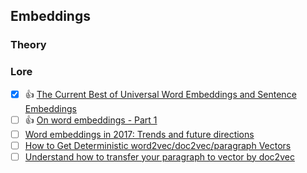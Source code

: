 ## Embeddings

### Theory

### Lore
- [x] :thumbsup: [The Current Best of Universal Word Embeddings and Sentence Embeddings](https://medium.com/huggingface/universal-word-sentence-embeddings-ce48ddc8fc3a)
- [ ] :thumbsup: [On word embeddings - Part 1](https://ruder.io/word-embeddings-1/)
- [ ] [Word embeddings in 2017: Trends and future directions](https://ruder.io/word-embeddings-2017/)
- [ ] [How to Get Deterministic word2vec/doc2vec/paragraph Vectors](https://medium.com/towards-artificial-intelligence/how-to-get-same-word2vec-doc2vec-paragraph-vectors-in-every-time-of-training-335bac809c83)
- [ ] [Understand how to transfer your paragraph to vector by doc2vec](https://towardsdatascience.com/understand-how-to-transfer-your-paragraph-to-vector-by-doc2vec-1e225ccf102)